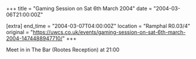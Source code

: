 +++
title = "Gaming Session on Sat 6th March 2004"
date = "2004-03-06T21:00:00Z"

[extra]
end_time = "2004-03-07T04:00:00Z"
location = "Ramphal R0.03/4"
original = "https://uwcs.co.uk/events/gaming-session-on-sat-6th-march-2004-1474488947710/"
+++

Meet in in The Bar (Rootes Reception) at 21:00

